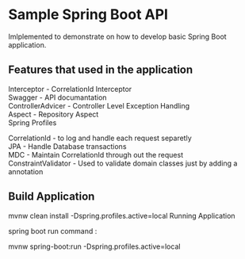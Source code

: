 # Sample Spring Boot API

Imlplemented to demonstrate on how to develop basic Spring Boot application.

## Features that used in the application

Interceptor - CorrelationId Interceptor <br />
Swagger - API documantation <br />
ControllerAdvicer - Controller Level Exception Handling<br />
Aspect - Repository Aspect <br />
Spring Profiles <br/>

CorrelationId - to log and handle each request separetly <br />
JPA - Handle Database transactions <br />
MDC - Maintain CorrelationId through out the request <br />
ConstraintValidator - Used to validate domain classes just by adding a annotation <br />

## Build Application

mvnw clean install -Dspring.profiles.active=local
Running Application

spring boot run command :

mvnw spring-boot:run -Dspring.profiles.active=local


